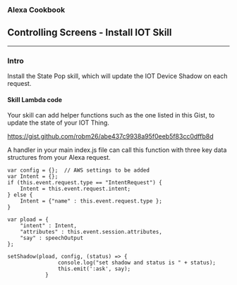 ### Alexa Cookbook
## Controlling Screens - Install IOT Skill <a id="title"></a>
<hr />

### Intro
Install the State Pop skill, which will update the IOT Device Shadow on each request.


#### Skill Lambda code

Your skill can add helper functions such as the one listed in this Gist, to update the state of your IOT Thing.

https://gist.github.com/robm26/abe437c9938a95f0eeb5f83cc0dffb8d

A handler in your main index.js file can call this function with three key data structures from your Alexa request.

```
var config = {};  // AWS settings to be added
var Intent = {};
if (this.event.request.type == "IntentRequest") {
    Intent = this.event.request.intent;
} else {
    Intent = {"name" : this.event.request.type };
}

var pload = {
    "intent" : Intent,
    "attributes" : this.event.session.attributes,
    "say" : speechOutput
};

setShadow(pload, config, (status) => {
                console.log("set shadow and status is " + status);
                this.emit(':ask', say);
            }


```
